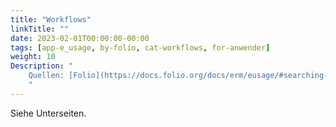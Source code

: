 ```yaml
---
title: "Workflows"
linkTitle: ""
date: 2023-02-01T00:00:00-00:00
tags: [app-e_usage, by-folio, cat-workflows, for-anwender]
weight: 10
Description: "
    Quellen: [Folio](https://docs.folio.org/docs/erm/eusage/#searching-for-a-usage-data-provider) <!-- & [GBV](https://info.gebev.de/pages/viewpage.action?pageId=847904770) -->
    "
---
```


Siehe Unterseiten.

